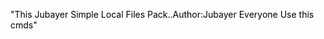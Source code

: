 <!DOCTYPE html>
<html lang="en">
<head>
    <meta charset="UTF-8">
    <meta name="viewport" content="width=device-width, initial-scale=1.0">
    <title>Colored Text</title>
    <style>
        .colored-text {
            color: #000000; 
        }
    </style>
</head>
<body>
    <p class="colored-text">"This Jubayer Simple Local Files Pack..Author:Jubayer Everyone Use this cmds"</p>
</body>
</html>
